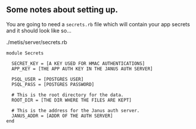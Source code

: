## Some notes about setting up.

You are going to need a `secrets.rb` file which will contain your app secrets 
and it should look like so...

./metis/server/secrets.rb

```
module Secrets

  SECRET_KEY = [A KEY USED FOR HMAC AUTHENTICATIONS]
  APP_KEY = [THE APP AUTH KEY IN THE JANUS AUTH SERVER]

  PSQL_USER = [POSTGRES USER]
  PSQL_PASS = [POSTGRES PASSWORD]

  # This is the root directory for the data.
  ROOT_DIR = [THE DIR WHERE THE FILES ARE KEPT]

  # This is the address for the Janus auth server.
  JANUS_ADDR = [ADDR OF THE AUTH SERVER]
end
```